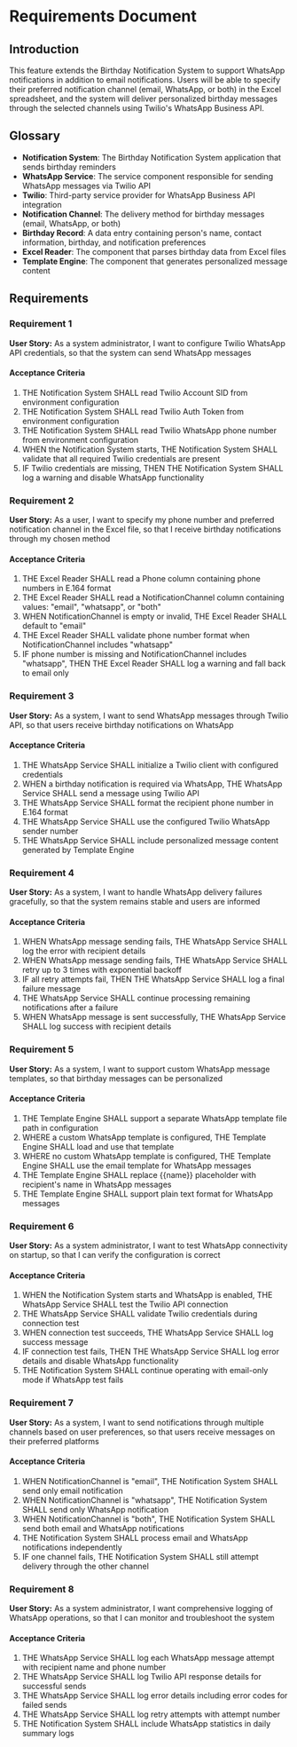 # Requirements Document

## Introduction

This feature extends the Birthday Notification System to support WhatsApp notifications in addition to email notifications. Users will be able to specify their preferred notification channel (email, WhatsApp, or both) in the Excel spreadsheet, and the system will deliver personalized birthday messages through the selected channels using Twilio's WhatsApp Business API.

## Glossary

- **Notification System**: The Birthday Notification System application that sends birthday reminders
- **WhatsApp Service**: The service component responsible for sending WhatsApp messages via Twilio API
- **Twilio**: Third-party service provider for WhatsApp Business API integration
- **Notification Channel**: The delivery method for birthday messages (email, WhatsApp, or both)
- **Birthday Record**: A data entry containing person's name, contact information, birthday, and notification preferences
- **Excel Reader**: The component that parses birthday data from Excel files
- **Template Engine**: The component that generates personalized message content

## Requirements

### Requirement 1

**User Story:** As a system administrator, I want to configure Twilio WhatsApp API credentials, so that the system can send WhatsApp messages

#### Acceptance Criteria

1. THE Notification System SHALL read Twilio Account SID from environment configuration
2. THE Notification System SHALL read Twilio Auth Token from environment configuration
3. THE Notification System SHALL read Twilio WhatsApp phone number from environment configuration
4. WHEN the Notification System starts, THE Notification System SHALL validate that all required Twilio credentials are present
5. IF Twilio credentials are missing, THEN THE Notification System SHALL log a warning and disable WhatsApp functionality

### Requirement 2

**User Story:** As a user, I want to specify my phone number and preferred notification channel in the Excel file, so that I receive birthday notifications through my chosen method

#### Acceptance Criteria

1. THE Excel Reader SHALL read a Phone column containing phone numbers in E.164 format
2. THE Excel Reader SHALL read a NotificationChannel column containing values: "email", "whatsapp", or "both"
3. WHEN NotificationChannel is empty or invalid, THE Excel Reader SHALL default to "email"
4. THE Excel Reader SHALL validate phone number format when NotificationChannel includes "whatsapp"
5. IF phone number is missing and NotificationChannel includes "whatsapp", THEN THE Excel Reader SHALL log a warning and fall back to email only

### Requirement 3

**User Story:** As a system, I want to send WhatsApp messages through Twilio API, so that users receive birthday notifications on WhatsApp

#### Acceptance Criteria

1. THE WhatsApp Service SHALL initialize a Twilio client with configured credentials
2. WHEN a birthday notification is required via WhatsApp, THE WhatsApp Service SHALL send a message using Twilio API
3. THE WhatsApp Service SHALL format the recipient phone number in E.164 format
4. THE WhatsApp Service SHALL use the configured Twilio WhatsApp sender number
5. THE WhatsApp Service SHALL include personalized message content generated by Template Engine

### Requirement 4

**User Story:** As a system, I want to handle WhatsApp delivery failures gracefully, so that the system remains stable and users are informed

#### Acceptance Criteria

1. WHEN WhatsApp message sending fails, THE WhatsApp Service SHALL log the error with recipient details
2. WHEN WhatsApp message sending fails, THE WhatsApp Service SHALL retry up to 3 times with exponential backoff
3. IF all retry attempts fail, THEN THE WhatsApp Service SHALL log a final failure message
4. THE WhatsApp Service SHALL continue processing remaining notifications after a failure
5. WHEN WhatsApp message is sent successfully, THE WhatsApp Service SHALL log success with recipient details

### Requirement 5

**User Story:** As a system, I want to support custom WhatsApp message templates, so that birthday messages can be personalized

#### Acceptance Criteria

1. THE Template Engine SHALL support a separate WhatsApp template file path in configuration
2. WHERE a custom WhatsApp template is configured, THE Template Engine SHALL load and use that template
3. WHERE no custom WhatsApp template is configured, THE Template Engine SHALL use the email template for WhatsApp messages
4. THE Template Engine SHALL replace {{name}} placeholder with recipient's name in WhatsApp messages
5. THE Template Engine SHALL support plain text format for WhatsApp messages

### Requirement 6

**User Story:** As a system administrator, I want to test WhatsApp connectivity on startup, so that I can verify the configuration is correct

#### Acceptance Criteria

1. WHEN the Notification System starts and WhatsApp is enabled, THE WhatsApp Service SHALL test the Twilio API connection
2. THE WhatsApp Service SHALL validate Twilio credentials during connection test
3. WHEN connection test succeeds, THE WhatsApp Service SHALL log success message
4. IF connection test fails, THEN THE WhatsApp Service SHALL log error details and disable WhatsApp functionality
5. THE Notification System SHALL continue operating with email-only mode if WhatsApp test fails

### Requirement 7

**User Story:** As a system, I want to send notifications through multiple channels based on user preferences, so that users receive messages on their preferred platforms

#### Acceptance Criteria

1. WHEN NotificationChannel is "email", THE Notification System SHALL send only email notification
2. WHEN NotificationChannel is "whatsapp", THE Notification System SHALL send only WhatsApp notification
3. WHEN NotificationChannel is "both", THE Notification System SHALL send both email and WhatsApp notifications
4. THE Notification System SHALL process email and WhatsApp notifications independently
5. IF one channel fails, THE Notification System SHALL still attempt delivery through the other channel

### Requirement 8

**User Story:** As a system administrator, I want comprehensive logging of WhatsApp operations, so that I can monitor and troubleshoot the system

#### Acceptance Criteria

1. THE WhatsApp Service SHALL log each WhatsApp message attempt with recipient name and phone number
2. THE WhatsApp Service SHALL log Twilio API response details for successful sends
3. THE WhatsApp Service SHALL log error details including error codes for failed sends
4. THE WhatsApp Service SHALL log retry attempts with attempt number
5. THE Notification System SHALL include WhatsApp statistics in daily summary logs
